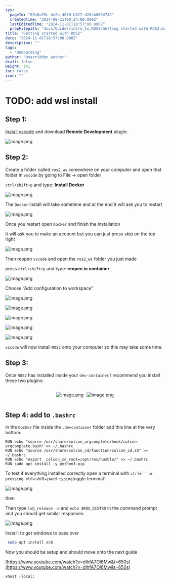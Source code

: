 ```yaml
---
sys:
  pageId: "89e0a78c-4e2b-4070-b327-d28cb0694742"
  createdTime: "2024-08-21T00:24:00.000Z"
  lastEditedTime: "2024-11-01T18:57:00.000Z"
  propFilepath: "docs/Guides/intro_to_ROS2/Getting started with ROS2.md"
title: "Getting started with ROS2"
date: "2024-11-01T18:57:00.000Z"
description: ""
tags:
  - "Onboarding"
author: "Overridden author"
draft: false
weight: 141
toc: false
icon: ""
---
```


# TODO: add wsl install

## Step 1:

[Install vscode](https://code.visualstudio.com/download) and download **Remote Development** plugin:

![image.png](https://prod-files-secure.s3.us-west-2.amazonaws.com/d518164a-d88e-44d1-a4ee-3adb3bd8bce0/efb52993-1881-4a40-b95e-6f020334f022/image.png?X-Amz-Algorithm=AWS4-HMAC-SHA256&X-Amz-Content-Sha256=UNSIGNED-PAYLOAD&X-Amz-Credential=ASIAZI2LB466XIFUPTN6%2F20250225%2Fus-west-2%2Fs3%2Faws4_request&X-Amz-Date=20250225T040959Z&X-Amz-Expires=3600&X-Amz-Security-Token=IQoJb3JpZ2luX2VjEAAaCXVzLXdlc3QtMiJHMEUCIF1HMPivn3QbK513mixjAfenwB73sCxIV3be%2Bb1g2EBoAiEAx5CGvj8fM6B9squ1vt9EgQ75vjpaIpJcIjXxQ8XgnxMq%2FwMIORAAGgw2Mzc0MjMxODM4MDUiDB6dWTbY1IQssyUI7ircA6NCs99JzdRJ5ljYg5jxdi%2FxzdnkiEvwsADOBvAN3YqFsSgyjAk%2FVePhlR4sGNbs9wHaWTd%2BbnLBlSedTr1RysL57Gcxu0v30sqxQGl2VzmmnsmrTFVxKN8gtdpcEfp91ovx6lTGH%2BGqAWBY%2FBkBa%2FhyQ75%2Fq8WOt0yX%2Bc64%2BKsQ8FTfwAkBOf5Bk4ruRrhKp%2FMILi0Jz65ErCG7%2BSyyUJNxiJ25dP19uOJ%2BQ7eKb9PrO2iElwsALLBDtzkyIJYKB1XPwRM6UUfqK0hACVimp%2Btg5DtTUfXCPkEiZd1VTEonPZS50rOlC8E%2BgFiyftm3ZwS8fFg%2FJJlet5k3Yr8scCdTN2kRV1XeQYpZD6RaMc74PANREd2kBlyt3TMDy6c822mD3LU6jftsHQluoHgKN97dmEs%2Flhf7y9jm5xv7oKVp5%2BB7LCSq5RT31Jmz4c4pWqEOctCX4eMKkMgVWkua5eXz8DIOIDi3znbC%2Ba2NLwyupRxOHRbe64ymS2VllF3azACrgRAEfqkDSUcbC2H6vlBL8rbpUmwH3kSHFnrsk4Iz0FTesdt%2FDTwH5l5fCVqita7hcgljm6PEdehGedxRoTGGNTsOtGbcUfO%2B6w9iLuZZEPEppR9VgN%2FWYKJiMJ2D9L0GOqUBslPMh6ur%2FlxZaoby6yjMt5%2Fj9DgsSW4tySAi7tDTioCl7hce%2BsxUkPQyUtGVpBtOS9pO2C0Idk3oIVoeS6oZeFU9GbeW36qtIOPFpddP%2BeVyocyh6xvHTJTrj%2FDygJDOUBi8s4SjXx39r3AK1K0p1c3ejgNkrWp0%2BuuitCUoGO40nGKXB7xI9pC2n3XOHOxv%2BwCw%2BeG5FRBhsuY36cZ9oCa0kbA8&X-Amz-Signature=9a7e908435da26f1b8920f1f508b9ab9acc6e9f8c3550b2a358e74b0f4735d61&X-Amz-SignedHeaders=host&x-id=GetObject)

## Step 2:

Create a folder called `ros2_ws` somewhere on your computer and open that folder in `vscode` by going to File → open folder 

`ctrl+shift+p` and type: **Install Docker**

![image.png](https://prod-files-secure.s3.us-west-2.amazonaws.com/d518164a-d88e-44d1-a4ee-3adb3bd8bce0/2269dc0e-1cd5-47ff-bceb-c04ad9b2eab0/image.png?X-Amz-Algorithm=AWS4-HMAC-SHA256&X-Amz-Content-Sha256=UNSIGNED-PAYLOAD&X-Amz-Credential=ASIAZI2LB466XIFUPTN6%2F20250225%2Fus-west-2%2Fs3%2Faws4_request&X-Amz-Date=20250225T040959Z&X-Amz-Expires=3600&X-Amz-Security-Token=IQoJb3JpZ2luX2VjEAAaCXVzLXdlc3QtMiJHMEUCIF1HMPivn3QbK513mixjAfenwB73sCxIV3be%2Bb1g2EBoAiEAx5CGvj8fM6B9squ1vt9EgQ75vjpaIpJcIjXxQ8XgnxMq%2FwMIORAAGgw2Mzc0MjMxODM4MDUiDB6dWTbY1IQssyUI7ircA6NCs99JzdRJ5ljYg5jxdi%2FxzdnkiEvwsADOBvAN3YqFsSgyjAk%2FVePhlR4sGNbs9wHaWTd%2BbnLBlSedTr1RysL57Gcxu0v30sqxQGl2VzmmnsmrTFVxKN8gtdpcEfp91ovx6lTGH%2BGqAWBY%2FBkBa%2FhyQ75%2Fq8WOt0yX%2Bc64%2BKsQ8FTfwAkBOf5Bk4ruRrhKp%2FMILi0Jz65ErCG7%2BSyyUJNxiJ25dP19uOJ%2BQ7eKb9PrO2iElwsALLBDtzkyIJYKB1XPwRM6UUfqK0hACVimp%2Btg5DtTUfXCPkEiZd1VTEonPZS50rOlC8E%2BgFiyftm3ZwS8fFg%2FJJlet5k3Yr8scCdTN2kRV1XeQYpZD6RaMc74PANREd2kBlyt3TMDy6c822mD3LU6jftsHQluoHgKN97dmEs%2Flhf7y9jm5xv7oKVp5%2BB7LCSq5RT31Jmz4c4pWqEOctCX4eMKkMgVWkua5eXz8DIOIDi3znbC%2Ba2NLwyupRxOHRbe64ymS2VllF3azACrgRAEfqkDSUcbC2H6vlBL8rbpUmwH3kSHFnrsk4Iz0FTesdt%2FDTwH5l5fCVqita7hcgljm6PEdehGedxRoTGGNTsOtGbcUfO%2B6w9iLuZZEPEppR9VgN%2FWYKJiMJ2D9L0GOqUBslPMh6ur%2FlxZaoby6yjMt5%2Fj9DgsSW4tySAi7tDTioCl7hce%2BsxUkPQyUtGVpBtOS9pO2C0Idk3oIVoeS6oZeFU9GbeW36qtIOPFpddP%2BeVyocyh6xvHTJTrj%2FDygJDOUBi8s4SjXx39r3AK1K0p1c3ejgNkrWp0%2BuuitCUoGO40nGKXB7xI9pC2n3XOHOxv%2BwCw%2BeG5FRBhsuY36cZ9oCa0kbA8&X-Amz-Signature=190688ac882a37b0ba02b1559246278e0181134aebb78e40154f56b4cb6b283f&X-Amz-SignedHeaders=host&x-id=GetObject)

The `Docker` install will take sometime and at the end it will ask you to restart

![image.png](https://prod-files-secure.s3.us-west-2.amazonaws.com/d518164a-d88e-44d1-a4ee-3adb3bd8bce0/ed233f78-be33-4b1f-b89c-9c346c0e961e/image.png?X-Amz-Algorithm=AWS4-HMAC-SHA256&X-Amz-Content-Sha256=UNSIGNED-PAYLOAD&X-Amz-Credential=ASIAZI2LB466XIFUPTN6%2F20250225%2Fus-west-2%2Fs3%2Faws4_request&X-Amz-Date=20250225T041000Z&X-Amz-Expires=3600&X-Amz-Security-Token=IQoJb3JpZ2luX2VjEAAaCXVzLXdlc3QtMiJHMEUCIF1HMPivn3QbK513mixjAfenwB73sCxIV3be%2Bb1g2EBoAiEAx5CGvj8fM6B9squ1vt9EgQ75vjpaIpJcIjXxQ8XgnxMq%2FwMIORAAGgw2Mzc0MjMxODM4MDUiDB6dWTbY1IQssyUI7ircA6NCs99JzdRJ5ljYg5jxdi%2FxzdnkiEvwsADOBvAN3YqFsSgyjAk%2FVePhlR4sGNbs9wHaWTd%2BbnLBlSedTr1RysL57Gcxu0v30sqxQGl2VzmmnsmrTFVxKN8gtdpcEfp91ovx6lTGH%2BGqAWBY%2FBkBa%2FhyQ75%2Fq8WOt0yX%2Bc64%2BKsQ8FTfwAkBOf5Bk4ruRrhKp%2FMILi0Jz65ErCG7%2BSyyUJNxiJ25dP19uOJ%2BQ7eKb9PrO2iElwsALLBDtzkyIJYKB1XPwRM6UUfqK0hACVimp%2Btg5DtTUfXCPkEiZd1VTEonPZS50rOlC8E%2BgFiyftm3ZwS8fFg%2FJJlet5k3Yr8scCdTN2kRV1XeQYpZD6RaMc74PANREd2kBlyt3TMDy6c822mD3LU6jftsHQluoHgKN97dmEs%2Flhf7y9jm5xv7oKVp5%2BB7LCSq5RT31Jmz4c4pWqEOctCX4eMKkMgVWkua5eXz8DIOIDi3znbC%2Ba2NLwyupRxOHRbe64ymS2VllF3azACrgRAEfqkDSUcbC2H6vlBL8rbpUmwH3kSHFnrsk4Iz0FTesdt%2FDTwH5l5fCVqita7hcgljm6PEdehGedxRoTGGNTsOtGbcUfO%2B6w9iLuZZEPEppR9VgN%2FWYKJiMJ2D9L0GOqUBslPMh6ur%2FlxZaoby6yjMt5%2Fj9DgsSW4tySAi7tDTioCl7hce%2BsxUkPQyUtGVpBtOS9pO2C0Idk3oIVoeS6oZeFU9GbeW36qtIOPFpddP%2BeVyocyh6xvHTJTrj%2FDygJDOUBi8s4SjXx39r3AK1K0p1c3ejgNkrWp0%2BuuitCUoGO40nGKXB7xI9pC2n3XOHOxv%2BwCw%2BeG5FRBhsuY36cZ9oCa0kbA8&X-Amz-Signature=94f6be2e69708b06c08be39476facd051ac58b699f3d6cc264dd08a1a08d4868&X-Amz-SignedHeaders=host&x-id=GetObject)

Once you restart open `Docker` and finish the installation

It will ask you to make an account but you can just press skip on the top right

![image.png](https://prod-files-secure.s3.us-west-2.amazonaws.com/d518164a-d88e-44d1-a4ee-3adb3bd8bce0/21010ad9-1659-4fd9-9f59-9932a09b2a3d/image.png?X-Amz-Algorithm=AWS4-HMAC-SHA256&X-Amz-Content-Sha256=UNSIGNED-PAYLOAD&X-Amz-Credential=ASIAZI2LB466XIFUPTN6%2F20250225%2Fus-west-2%2Fs3%2Faws4_request&X-Amz-Date=20250225T041000Z&X-Amz-Expires=3600&X-Amz-Security-Token=IQoJb3JpZ2luX2VjEAAaCXVzLXdlc3QtMiJHMEUCIF1HMPivn3QbK513mixjAfenwB73sCxIV3be%2Bb1g2EBoAiEAx5CGvj8fM6B9squ1vt9EgQ75vjpaIpJcIjXxQ8XgnxMq%2FwMIORAAGgw2Mzc0MjMxODM4MDUiDB6dWTbY1IQssyUI7ircA6NCs99JzdRJ5ljYg5jxdi%2FxzdnkiEvwsADOBvAN3YqFsSgyjAk%2FVePhlR4sGNbs9wHaWTd%2BbnLBlSedTr1RysL57Gcxu0v30sqxQGl2VzmmnsmrTFVxKN8gtdpcEfp91ovx6lTGH%2BGqAWBY%2FBkBa%2FhyQ75%2Fq8WOt0yX%2Bc64%2BKsQ8FTfwAkBOf5Bk4ruRrhKp%2FMILi0Jz65ErCG7%2BSyyUJNxiJ25dP19uOJ%2BQ7eKb9PrO2iElwsALLBDtzkyIJYKB1XPwRM6UUfqK0hACVimp%2Btg5DtTUfXCPkEiZd1VTEonPZS50rOlC8E%2BgFiyftm3ZwS8fFg%2FJJlet5k3Yr8scCdTN2kRV1XeQYpZD6RaMc74PANREd2kBlyt3TMDy6c822mD3LU6jftsHQluoHgKN97dmEs%2Flhf7y9jm5xv7oKVp5%2BB7LCSq5RT31Jmz4c4pWqEOctCX4eMKkMgVWkua5eXz8DIOIDi3znbC%2Ba2NLwyupRxOHRbe64ymS2VllF3azACrgRAEfqkDSUcbC2H6vlBL8rbpUmwH3kSHFnrsk4Iz0FTesdt%2FDTwH5l5fCVqita7hcgljm6PEdehGedxRoTGGNTsOtGbcUfO%2B6w9iLuZZEPEppR9VgN%2FWYKJiMJ2D9L0GOqUBslPMh6ur%2FlxZaoby6yjMt5%2Fj9DgsSW4tySAi7tDTioCl7hce%2BsxUkPQyUtGVpBtOS9pO2C0Idk3oIVoeS6oZeFU9GbeW36qtIOPFpddP%2BeVyocyh6xvHTJTrj%2FDygJDOUBi8s4SjXx39r3AK1K0p1c3ejgNkrWp0%2BuuitCUoGO40nGKXB7xI9pC2n3XOHOxv%2BwCw%2BeG5FRBhsuY36cZ9oCa0kbA8&X-Amz-Signature=107e93348c354acb076233bd81f968f05bea0fd0069be8dd113f1b4bb47662b7&X-Amz-SignedHeaders=host&x-id=GetObject)

Then reopen `vscode` and open the `ros2_ws` folder you just made

press `ctrl+shift+p` and type: **reopen in container**

![image.png](https://prod-files-secure.s3.us-west-2.amazonaws.com/d518164a-d88e-44d1-a4ee-3adb3bd8bce0/4e93b8c2-41ad-488c-8095-c74205196118/image.png?X-Amz-Algorithm=AWS4-HMAC-SHA256&X-Amz-Content-Sha256=UNSIGNED-PAYLOAD&X-Amz-Credential=ASIAZI2LB466XIFUPTN6%2F20250225%2Fus-west-2%2Fs3%2Faws4_request&X-Amz-Date=20250225T041000Z&X-Amz-Expires=3600&X-Amz-Security-Token=IQoJb3JpZ2luX2VjEAAaCXVzLXdlc3QtMiJHMEUCIF1HMPivn3QbK513mixjAfenwB73sCxIV3be%2Bb1g2EBoAiEAx5CGvj8fM6B9squ1vt9EgQ75vjpaIpJcIjXxQ8XgnxMq%2FwMIORAAGgw2Mzc0MjMxODM4MDUiDB6dWTbY1IQssyUI7ircA6NCs99JzdRJ5ljYg5jxdi%2FxzdnkiEvwsADOBvAN3YqFsSgyjAk%2FVePhlR4sGNbs9wHaWTd%2BbnLBlSedTr1RysL57Gcxu0v30sqxQGl2VzmmnsmrTFVxKN8gtdpcEfp91ovx6lTGH%2BGqAWBY%2FBkBa%2FhyQ75%2Fq8WOt0yX%2Bc64%2BKsQ8FTfwAkBOf5Bk4ruRrhKp%2FMILi0Jz65ErCG7%2BSyyUJNxiJ25dP19uOJ%2BQ7eKb9PrO2iElwsALLBDtzkyIJYKB1XPwRM6UUfqK0hACVimp%2Btg5DtTUfXCPkEiZd1VTEonPZS50rOlC8E%2BgFiyftm3ZwS8fFg%2FJJlet5k3Yr8scCdTN2kRV1XeQYpZD6RaMc74PANREd2kBlyt3TMDy6c822mD3LU6jftsHQluoHgKN97dmEs%2Flhf7y9jm5xv7oKVp5%2BB7LCSq5RT31Jmz4c4pWqEOctCX4eMKkMgVWkua5eXz8DIOIDi3znbC%2Ba2NLwyupRxOHRbe64ymS2VllF3azACrgRAEfqkDSUcbC2H6vlBL8rbpUmwH3kSHFnrsk4Iz0FTesdt%2FDTwH5l5fCVqita7hcgljm6PEdehGedxRoTGGNTsOtGbcUfO%2B6w9iLuZZEPEppR9VgN%2FWYKJiMJ2D9L0GOqUBslPMh6ur%2FlxZaoby6yjMt5%2Fj9DgsSW4tySAi7tDTioCl7hce%2BsxUkPQyUtGVpBtOS9pO2C0Idk3oIVoeS6oZeFU9GbeW36qtIOPFpddP%2BeVyocyh6xvHTJTrj%2FDygJDOUBi8s4SjXx39r3AK1K0p1c3ejgNkrWp0%2BuuitCUoGO40nGKXB7xI9pC2n3XOHOxv%2BwCw%2BeG5FRBhsuY36cZ9oCa0kbA8&X-Amz-Signature=150e61b1e739861637a0b3098d15f1a2a74cc5cf85f47719e31bc06009ba31da&X-Amz-SignedHeaders=host&x-id=GetObject)

Choose “Add configuration to workspace”

![image.png](https://prod-files-secure.s3.us-west-2.amazonaws.com/d518164a-d88e-44d1-a4ee-3adb3bd8bce0/9560b282-5060-4989-ba37-97e7b2c22476/image.png?X-Amz-Algorithm=AWS4-HMAC-SHA256&X-Amz-Content-Sha256=UNSIGNED-PAYLOAD&X-Amz-Credential=ASIAZI2LB466XIFUPTN6%2F20250225%2Fus-west-2%2Fs3%2Faws4_request&X-Amz-Date=20250225T041000Z&X-Amz-Expires=3600&X-Amz-Security-Token=IQoJb3JpZ2luX2VjEAAaCXVzLXdlc3QtMiJHMEUCIF1HMPivn3QbK513mixjAfenwB73sCxIV3be%2Bb1g2EBoAiEAx5CGvj8fM6B9squ1vt9EgQ75vjpaIpJcIjXxQ8XgnxMq%2FwMIORAAGgw2Mzc0MjMxODM4MDUiDB6dWTbY1IQssyUI7ircA6NCs99JzdRJ5ljYg5jxdi%2FxzdnkiEvwsADOBvAN3YqFsSgyjAk%2FVePhlR4sGNbs9wHaWTd%2BbnLBlSedTr1RysL57Gcxu0v30sqxQGl2VzmmnsmrTFVxKN8gtdpcEfp91ovx6lTGH%2BGqAWBY%2FBkBa%2FhyQ75%2Fq8WOt0yX%2Bc64%2BKsQ8FTfwAkBOf5Bk4ruRrhKp%2FMILi0Jz65ErCG7%2BSyyUJNxiJ25dP19uOJ%2BQ7eKb9PrO2iElwsALLBDtzkyIJYKB1XPwRM6UUfqK0hACVimp%2Btg5DtTUfXCPkEiZd1VTEonPZS50rOlC8E%2BgFiyftm3ZwS8fFg%2FJJlet5k3Yr8scCdTN2kRV1XeQYpZD6RaMc74PANREd2kBlyt3TMDy6c822mD3LU6jftsHQluoHgKN97dmEs%2Flhf7y9jm5xv7oKVp5%2BB7LCSq5RT31Jmz4c4pWqEOctCX4eMKkMgVWkua5eXz8DIOIDi3znbC%2Ba2NLwyupRxOHRbe64ymS2VllF3azACrgRAEfqkDSUcbC2H6vlBL8rbpUmwH3kSHFnrsk4Iz0FTesdt%2FDTwH5l5fCVqita7hcgljm6PEdehGedxRoTGGNTsOtGbcUfO%2B6w9iLuZZEPEppR9VgN%2FWYKJiMJ2D9L0GOqUBslPMh6ur%2FlxZaoby6yjMt5%2Fj9DgsSW4tySAi7tDTioCl7hce%2BsxUkPQyUtGVpBtOS9pO2C0Idk3oIVoeS6oZeFU9GbeW36qtIOPFpddP%2BeVyocyh6xvHTJTrj%2FDygJDOUBi8s4SjXx39r3AK1K0p1c3ejgNkrWp0%2BuuitCUoGO40nGKXB7xI9pC2n3XOHOxv%2BwCw%2BeG5FRBhsuY36cZ9oCa0kbA8&X-Amz-Signature=3341762a4ba564bd2abf94a2ed08155110812e11368c429131210de92db5d094&X-Amz-SignedHeaders=host&x-id=GetObject)

![image.png](https://prod-files-secure.s3.us-west-2.amazonaws.com/d518164a-d88e-44d1-a4ee-3adb3bd8bce0/2ee63f81-886b-48e8-a553-dc6e5eac99e4/image.png?X-Amz-Algorithm=AWS4-HMAC-SHA256&X-Amz-Content-Sha256=UNSIGNED-PAYLOAD&X-Amz-Credential=ASIAZI2LB466XIFUPTN6%2F20250225%2Fus-west-2%2Fs3%2Faws4_request&X-Amz-Date=20250225T040959Z&X-Amz-Expires=3600&X-Amz-Security-Token=IQoJb3JpZ2luX2VjEAAaCXVzLXdlc3QtMiJHMEUCIF1HMPivn3QbK513mixjAfenwB73sCxIV3be%2Bb1g2EBoAiEAx5CGvj8fM6B9squ1vt9EgQ75vjpaIpJcIjXxQ8XgnxMq%2FwMIORAAGgw2Mzc0MjMxODM4MDUiDB6dWTbY1IQssyUI7ircA6NCs99JzdRJ5ljYg5jxdi%2FxzdnkiEvwsADOBvAN3YqFsSgyjAk%2FVePhlR4sGNbs9wHaWTd%2BbnLBlSedTr1RysL57Gcxu0v30sqxQGl2VzmmnsmrTFVxKN8gtdpcEfp91ovx6lTGH%2BGqAWBY%2FBkBa%2FhyQ75%2Fq8WOt0yX%2Bc64%2BKsQ8FTfwAkBOf5Bk4ruRrhKp%2FMILi0Jz65ErCG7%2BSyyUJNxiJ25dP19uOJ%2BQ7eKb9PrO2iElwsALLBDtzkyIJYKB1XPwRM6UUfqK0hACVimp%2Btg5DtTUfXCPkEiZd1VTEonPZS50rOlC8E%2BgFiyftm3ZwS8fFg%2FJJlet5k3Yr8scCdTN2kRV1XeQYpZD6RaMc74PANREd2kBlyt3TMDy6c822mD3LU6jftsHQluoHgKN97dmEs%2Flhf7y9jm5xv7oKVp5%2BB7LCSq5RT31Jmz4c4pWqEOctCX4eMKkMgVWkua5eXz8DIOIDi3znbC%2Ba2NLwyupRxOHRbe64ymS2VllF3azACrgRAEfqkDSUcbC2H6vlBL8rbpUmwH3kSHFnrsk4Iz0FTesdt%2FDTwH5l5fCVqita7hcgljm6PEdehGedxRoTGGNTsOtGbcUfO%2B6w9iLuZZEPEppR9VgN%2FWYKJiMJ2D9L0GOqUBslPMh6ur%2FlxZaoby6yjMt5%2Fj9DgsSW4tySAi7tDTioCl7hce%2BsxUkPQyUtGVpBtOS9pO2C0Idk3oIVoeS6oZeFU9GbeW36qtIOPFpddP%2BeVyocyh6xvHTJTrj%2FDygJDOUBi8s4SjXx39r3AK1K0p1c3ejgNkrWp0%2BuuitCUoGO40nGKXB7xI9pC2n3XOHOxv%2BwCw%2BeG5FRBhsuY36cZ9oCa0kbA8&X-Amz-Signature=a44411345f1c376852a5aa128c74ab5301c9cf928b5320696b29876929d9f696&X-Amz-SignedHeaders=host&x-id=GetObject)

![image.png](https://prod-files-secure.s3.us-west-2.amazonaws.com/d518164a-d88e-44d1-a4ee-3adb3bd8bce0/ae1580b2-b048-407e-aed9-b584224a7a04/image.png?X-Amz-Algorithm=AWS4-HMAC-SHA256&X-Amz-Content-Sha256=UNSIGNED-PAYLOAD&X-Amz-Credential=ASIAZI2LB466XIFUPTN6%2F20250225%2Fus-west-2%2Fs3%2Faws4_request&X-Amz-Date=20250225T040959Z&X-Amz-Expires=3600&X-Amz-Security-Token=IQoJb3JpZ2luX2VjEAAaCXVzLXdlc3QtMiJHMEUCIF1HMPivn3QbK513mixjAfenwB73sCxIV3be%2Bb1g2EBoAiEAx5CGvj8fM6B9squ1vt9EgQ75vjpaIpJcIjXxQ8XgnxMq%2FwMIORAAGgw2Mzc0MjMxODM4MDUiDB6dWTbY1IQssyUI7ircA6NCs99JzdRJ5ljYg5jxdi%2FxzdnkiEvwsADOBvAN3YqFsSgyjAk%2FVePhlR4sGNbs9wHaWTd%2BbnLBlSedTr1RysL57Gcxu0v30sqxQGl2VzmmnsmrTFVxKN8gtdpcEfp91ovx6lTGH%2BGqAWBY%2FBkBa%2FhyQ75%2Fq8WOt0yX%2Bc64%2BKsQ8FTfwAkBOf5Bk4ruRrhKp%2FMILi0Jz65ErCG7%2BSyyUJNxiJ25dP19uOJ%2BQ7eKb9PrO2iElwsALLBDtzkyIJYKB1XPwRM6UUfqK0hACVimp%2Btg5DtTUfXCPkEiZd1VTEonPZS50rOlC8E%2BgFiyftm3ZwS8fFg%2FJJlet5k3Yr8scCdTN2kRV1XeQYpZD6RaMc74PANREd2kBlyt3TMDy6c822mD3LU6jftsHQluoHgKN97dmEs%2Flhf7y9jm5xv7oKVp5%2BB7LCSq5RT31Jmz4c4pWqEOctCX4eMKkMgVWkua5eXz8DIOIDi3znbC%2Ba2NLwyupRxOHRbe64ymS2VllF3azACrgRAEfqkDSUcbC2H6vlBL8rbpUmwH3kSHFnrsk4Iz0FTesdt%2FDTwH5l5fCVqita7hcgljm6PEdehGedxRoTGGNTsOtGbcUfO%2B6w9iLuZZEPEppR9VgN%2FWYKJiMJ2D9L0GOqUBslPMh6ur%2FlxZaoby6yjMt5%2Fj9DgsSW4tySAi7tDTioCl7hce%2BsxUkPQyUtGVpBtOS9pO2C0Idk3oIVoeS6oZeFU9GbeW36qtIOPFpddP%2BeVyocyh6xvHTJTrj%2FDygJDOUBi8s4SjXx39r3AK1K0p1c3ejgNkrWp0%2BuuitCUoGO40nGKXB7xI9pC2n3XOHOxv%2BwCw%2BeG5FRBhsuY36cZ9oCa0kbA8&X-Amz-Signature=905b134488a5cbda40a37af38fa8c7f2ddbbbed4a209151f762b7dbbb2f901f7&X-Amz-SignedHeaders=host&x-id=GetObject)

![image.png](https://prod-files-secure.s3.us-west-2.amazonaws.com/d518164a-d88e-44d1-a4ee-3adb3bd8bce0/53255b28-f75e-430f-b9e3-c0ac8577e42b/image.png?X-Amz-Algorithm=AWS4-HMAC-SHA256&X-Amz-Content-Sha256=UNSIGNED-PAYLOAD&X-Amz-Credential=ASIAZI2LB466XIFUPTN6%2F20250225%2Fus-west-2%2Fs3%2Faws4_request&X-Amz-Date=20250225T041000Z&X-Amz-Expires=3600&X-Amz-Security-Token=IQoJb3JpZ2luX2VjEAAaCXVzLXdlc3QtMiJHMEUCIF1HMPivn3QbK513mixjAfenwB73sCxIV3be%2Bb1g2EBoAiEAx5CGvj8fM6B9squ1vt9EgQ75vjpaIpJcIjXxQ8XgnxMq%2FwMIORAAGgw2Mzc0MjMxODM4MDUiDB6dWTbY1IQssyUI7ircA6NCs99JzdRJ5ljYg5jxdi%2FxzdnkiEvwsADOBvAN3YqFsSgyjAk%2FVePhlR4sGNbs9wHaWTd%2BbnLBlSedTr1RysL57Gcxu0v30sqxQGl2VzmmnsmrTFVxKN8gtdpcEfp91ovx6lTGH%2BGqAWBY%2FBkBa%2FhyQ75%2Fq8WOt0yX%2Bc64%2BKsQ8FTfwAkBOf5Bk4ruRrhKp%2FMILi0Jz65ErCG7%2BSyyUJNxiJ25dP19uOJ%2BQ7eKb9PrO2iElwsALLBDtzkyIJYKB1XPwRM6UUfqK0hACVimp%2Btg5DtTUfXCPkEiZd1VTEonPZS50rOlC8E%2BgFiyftm3ZwS8fFg%2FJJlet5k3Yr8scCdTN2kRV1XeQYpZD6RaMc74PANREd2kBlyt3TMDy6c822mD3LU6jftsHQluoHgKN97dmEs%2Flhf7y9jm5xv7oKVp5%2BB7LCSq5RT31Jmz4c4pWqEOctCX4eMKkMgVWkua5eXz8DIOIDi3znbC%2Ba2NLwyupRxOHRbe64ymS2VllF3azACrgRAEfqkDSUcbC2H6vlBL8rbpUmwH3kSHFnrsk4Iz0FTesdt%2FDTwH5l5fCVqita7hcgljm6PEdehGedxRoTGGNTsOtGbcUfO%2B6w9iLuZZEPEppR9VgN%2FWYKJiMJ2D9L0GOqUBslPMh6ur%2FlxZaoby6yjMt5%2Fj9DgsSW4tySAi7tDTioCl7hce%2BsxUkPQyUtGVpBtOS9pO2C0Idk3oIVoeS6oZeFU9GbeW36qtIOPFpddP%2BeVyocyh6xvHTJTrj%2FDygJDOUBi8s4SjXx39r3AK1K0p1c3ejgNkrWp0%2BuuitCUoGO40nGKXB7xI9pC2n3XOHOxv%2BwCw%2BeG5FRBhsuY36cZ9oCa0kbA8&X-Amz-Signature=9b4938de30c27d7d4715425a7fc4f34cc005a12cc2beb73c2692ab65db6821f8&X-Amz-SignedHeaders=host&x-id=GetObject)

![image.png](https://prod-files-secure.s3.us-west-2.amazonaws.com/d518164a-d88e-44d1-a4ee-3adb3bd8bce0/7c562767-5af9-4ffb-97d1-327bcdf4ee00/image.png?X-Amz-Algorithm=AWS4-HMAC-SHA256&X-Amz-Content-Sha256=UNSIGNED-PAYLOAD&X-Amz-Credential=ASIAZI2LB466XIFUPTN6%2F20250225%2Fus-west-2%2Fs3%2Faws4_request&X-Amz-Date=20250225T041000Z&X-Amz-Expires=3600&X-Amz-Security-Token=IQoJb3JpZ2luX2VjEAAaCXVzLXdlc3QtMiJHMEUCIF1HMPivn3QbK513mixjAfenwB73sCxIV3be%2Bb1g2EBoAiEAx5CGvj8fM6B9squ1vt9EgQ75vjpaIpJcIjXxQ8XgnxMq%2FwMIORAAGgw2Mzc0MjMxODM4MDUiDB6dWTbY1IQssyUI7ircA6NCs99JzdRJ5ljYg5jxdi%2FxzdnkiEvwsADOBvAN3YqFsSgyjAk%2FVePhlR4sGNbs9wHaWTd%2BbnLBlSedTr1RysL57Gcxu0v30sqxQGl2VzmmnsmrTFVxKN8gtdpcEfp91ovx6lTGH%2BGqAWBY%2FBkBa%2FhyQ75%2Fq8WOt0yX%2Bc64%2BKsQ8FTfwAkBOf5Bk4ruRrhKp%2FMILi0Jz65ErCG7%2BSyyUJNxiJ25dP19uOJ%2BQ7eKb9PrO2iElwsALLBDtzkyIJYKB1XPwRM6UUfqK0hACVimp%2Btg5DtTUfXCPkEiZd1VTEonPZS50rOlC8E%2BgFiyftm3ZwS8fFg%2FJJlet5k3Yr8scCdTN2kRV1XeQYpZD6RaMc74PANREd2kBlyt3TMDy6c822mD3LU6jftsHQluoHgKN97dmEs%2Flhf7y9jm5xv7oKVp5%2BB7LCSq5RT31Jmz4c4pWqEOctCX4eMKkMgVWkua5eXz8DIOIDi3znbC%2Ba2NLwyupRxOHRbe64ymS2VllF3azACrgRAEfqkDSUcbC2H6vlBL8rbpUmwH3kSHFnrsk4Iz0FTesdt%2FDTwH5l5fCVqita7hcgljm6PEdehGedxRoTGGNTsOtGbcUfO%2B6w9iLuZZEPEppR9VgN%2FWYKJiMJ2D9L0GOqUBslPMh6ur%2FlxZaoby6yjMt5%2Fj9DgsSW4tySAi7tDTioCl7hce%2BsxUkPQyUtGVpBtOS9pO2C0Idk3oIVoeS6oZeFU9GbeW36qtIOPFpddP%2BeVyocyh6xvHTJTrj%2FDygJDOUBi8s4SjXx39r3AK1K0p1c3ejgNkrWp0%2BuuitCUoGO40nGKXB7xI9pC2n3XOHOxv%2BwCw%2BeG5FRBhsuY36cZ9oCa0kbA8&X-Amz-Signature=d353cf5da167fee0076533ba3ed2ad5485b507c2402912777abaab2e646d2485&X-Amz-SignedHeaders=host&x-id=GetObject)

`vscode` will now install `ROS2` onto your computer so this may take some time.

## Step 3:

Once `ROS2` has installed inside your `dev-container` I recommend you install these two plugins:

<div style="display: flex;flex-direction: row; column-gap:10px; max-width: 630px;justify-content: center;">
<div>

![image.png](https://prod-files-secure.s3.us-west-2.amazonaws.com/d518164a-d88e-44d1-a4ee-3adb3bd8bce0/3fc3d550-5a54-4ba1-ba6b-faa01cdb7369/image.png?X-Amz-Algorithm=AWS4-HMAC-SHA256&X-Amz-Content-Sha256=UNSIGNED-PAYLOAD&X-Amz-Credential=ASIAZI2LB466RGFDBJNX%2F20250225%2Fus-west-2%2Fs3%2Faws4_request&X-Amz-Date=20250225T041002Z&X-Amz-Expires=3600&X-Amz-Security-Token=IQoJb3JpZ2luX2VjEAAaCXVzLXdlc3QtMiJIMEYCIQChuC5ZcY%2F8kivYU4fXqbIaXhSXnhrFzlv3Zs0hrSPajQIhALlhgHsG3M1TGxpGl4ErZ7iQpm2lg3gu%2BxvTMIrB13SyKv8DCDkQABoMNjM3NDIzMTgzODA1Igyfg0uP96af1jG7MMgq3AMvS8qwvHQLgqvd5LX1Cy3BJ79Q3csrPQDZlzqFnASMVo43vMkaJTKvy%2FLT9lJ%2FW3CCEs6vTtyWm4BisO7JU5PmwTzl0ZFWy%2FeVh5bE8cBOYxP9bs%2FzHdVrFdxNy8XmTJSYg1ypgsOhSXleh7fSRORyLlsXFBYfdizvJ%2Fb2hJmHUrOD78kpNo73ab8ThBaiRA14Q85t1k3Er9r7FWXRLITEH9YAnRjXznATQWndPXJREypIUqWBkD%2FsOeOhSRt7RDji%2BekHGt5FXNFGGOzocIktYaO1z4fH2oGZ5jddCVfiApv1x66%2BXGqiYEYX9M%2Bqi4T6XMnpwMhRBzfdi8V4Y5RpDPXBuI5Fc5w46h10AyosjHKMv1wQRWK7dhwnM8Zy4%2FVJkk80h1oTYYIEW7Kh9bAQeSc9L6IJCo4SKxWDUg9MIXqWS1waKSjeJW%2FmIC5IYW8zcXhKrH5couBSaRhiEcFjo7Eig%2FpcOngs%2F6yc2fK0GTSO0CLvdSnho4wS1q1CIoOuYTTaP9lO4CJ%2FyVMydJTlR7honVwkQjWdR4jUuMyqJGqzt6OP1dWGYWeHCQi%2B8zRUZ5jV4tkqTGxCT1%2Fw4x0yJ48gWnOcvPz1e4mnWaClKsQ1QOGojr4b2vAjFzDHgvS9BjqkARbJBOqeKQOZx8bw7oYAoX60Oh%2FGvPkr2JB%2BNAhj0J3kU7gep7LgIQewVp3GXKWgINclythL1e3EMSyTwwg4UuJ7lN3ATOitkr3Bm5hcITaba%2BAFTF5lMJP9a4XeptyYn52GlALG36yQVpZBB%2Bk6vdTAFJoarcF9xLZv2zhAgskLTsZIpMDDQeURi4Ia4MPmYvQD22PMacoj1Z1qY7iDCO0jgGpr&X-Amz-Signature=6248065fe4a6d681e95b432997d4018c6931dc486cd00d2a61c8e1380088a1dd&X-Amz-SignedHeaders=host&x-id=GetObject)

</div>
<div>

![image.png](https://prod-files-secure.s3.us-west-2.amazonaws.com/d518164a-d88e-44d1-a4ee-3adb3bd8bce0/d994cc66-13c2-4093-a5a3-f84cf4601a82/image.png?X-Amz-Algorithm=AWS4-HMAC-SHA256&X-Amz-Content-Sha256=UNSIGNED-PAYLOAD&X-Amz-Credential=ASIAZI2LB466TO66L6RO%2F20250225%2Fus-west-2%2Fs3%2Faws4_request&X-Amz-Date=20250225T041003Z&X-Amz-Expires=3600&X-Amz-Security-Token=IQoJb3JpZ2luX2VjEAAaCXVzLXdlc3QtMiJGMEQCIEpCt%2B3Wdd4qo44NlMxlqfX2FxziqD0MQkPu7Cpr2lxbAiBEqmwyrFhPMX3oYNMVDKuyZEQcLQPsFQs59Yc3nsitvCr%2FAwg5EAAaDDYzNzQyMzE4MzgwNSIM5Y0ty8yBVHOAkNnoKtwD48KzSmvFMCmFT4THX3nnlo9zRA0F2dlnxTq8xJWudOs4RpluuDra1S0gxK3AZQCuptqNU8dYcOMrRZeXiclW1TlXh%2FT7Ah9oWQ4nhlJgHxFOplv2bmTW7fhOPLhfFN7b3iFZnYOeYcOC5TI%2BC%2BVXezE14tP8dX5OxpGiPsqMzfy%2B1xH9RLDxzaNNdFyBWlBq2JjMk7C6cz4RWGkwEgLR%2BDO%2BTotplznN3bBnn%2Fzn4FL29pv1hcMBcqjuh1eehIkGbMMGH28qCSt%2Bs%2B8NmdX%2BFhzvy7TpPy15hxlpsfyLsaSjnDxMhXX96gXjw4XenzzWbHnbsIoSsxWTG5Yo0rYEbQhnynGMwQ2F8mvmks0jMRWy6j8TO8P0FuFNP3E1BSUjYfMShhOgtO6l9uTSFApE9AzVR116CvP1Vqv3Clyzx79EhRVX%2FaOt1qp84hYC15o7EzcxCpciF7F7yTDshoNwsOD8BSQwaqorZBOZJCnD0pwXG97%2FvfU2Y4u3MR5gyD%2Bk3KXe4MVyfVxHa9yza8X8OHhEXm2a3fSxY3CrlG2Po2lOor0ClvvUjQ0n2QVHijfVGEtH5vnUQQyBj2ZCHwlQyVPSIwRjan01IROT4%2BLjwtJJ5PfpnRrihDKxpWgw1YP0vQY6pgF1865%2B39QM4Fk5VIwK9107Gd7YO5CFeiakntfV91bq5e0r%2BFqG%2FJ19%2FNc7BRWeRl0kFcGmbmDd%2B9n2PPZzK5CDouJzuB%2FXaxltGQs6aU8B%2BtuULJoevbQTdvjzIbdSsamCcvOii8eAT4p2tpLlPcAT1o07XHg0MrB%2BUYKIf0AIFuaU332V8vGD0RLn4mq0BrDvmzX942v2WFGtbYjI2YOLIQcI%2B835&X-Amz-Signature=3cfac257bab4e35db287b59184547b8792cfce68e7420a7c921d73f8f56cb8f3&X-Amz-SignedHeaders=host&x-id=GetObject)

</div>
</div>

## Step 4: add to `.bashrc`

In the `Docker` file inside the `.devcontainer` folder add this line at the very bottom: 

```docker
RUN echo "source /usr/share/colcon_argcomplete/hook/colcon-argcomplete.bash" >> ~/.bashrc
RUN echo "source /usr/share/colcon_cd/function/colcon_cd.sh" >> ~/.bashrc
RUN echo "export _colcon_cd_root=/opt/ros/humble/" >> ~/.bashrc
RUN sudo apt install -y python3-pip 
```

To test if everything installed correctly open a terminal with `ctrl+`` or pressing `ctrl+shift+p` and typing `toggle terminal`:

![image.png](https://prod-files-secure.s3.us-west-2.amazonaws.com/d518164a-d88e-44d1-a4ee-3adb3bd8bce0/6a4943d8-b04e-4c02-9a58-775f3384d1a5/image.png?X-Amz-Algorithm=AWS4-HMAC-SHA256&X-Amz-Content-Sha256=UNSIGNED-PAYLOAD&X-Amz-Credential=ASIAZI2LB466XIFUPTN6%2F20250225%2Fus-west-2%2Fs3%2Faws4_request&X-Amz-Date=20250225T041000Z&X-Amz-Expires=3600&X-Amz-Security-Token=IQoJb3JpZ2luX2VjEAAaCXVzLXdlc3QtMiJHMEUCIF1HMPivn3QbK513mixjAfenwB73sCxIV3be%2Bb1g2EBoAiEAx5CGvj8fM6B9squ1vt9EgQ75vjpaIpJcIjXxQ8XgnxMq%2FwMIORAAGgw2Mzc0MjMxODM4MDUiDB6dWTbY1IQssyUI7ircA6NCs99JzdRJ5ljYg5jxdi%2FxzdnkiEvwsADOBvAN3YqFsSgyjAk%2FVePhlR4sGNbs9wHaWTd%2BbnLBlSedTr1RysL57Gcxu0v30sqxQGl2VzmmnsmrTFVxKN8gtdpcEfp91ovx6lTGH%2BGqAWBY%2FBkBa%2FhyQ75%2Fq8WOt0yX%2Bc64%2BKsQ8FTfwAkBOf5Bk4ruRrhKp%2FMILi0Jz65ErCG7%2BSyyUJNxiJ25dP19uOJ%2BQ7eKb9PrO2iElwsALLBDtzkyIJYKB1XPwRM6UUfqK0hACVimp%2Btg5DtTUfXCPkEiZd1VTEonPZS50rOlC8E%2BgFiyftm3ZwS8fFg%2FJJlet5k3Yr8scCdTN2kRV1XeQYpZD6RaMc74PANREd2kBlyt3TMDy6c822mD3LU6jftsHQluoHgKN97dmEs%2Flhf7y9jm5xv7oKVp5%2BB7LCSq5RT31Jmz4c4pWqEOctCX4eMKkMgVWkua5eXz8DIOIDi3znbC%2Ba2NLwyupRxOHRbe64ymS2VllF3azACrgRAEfqkDSUcbC2H6vlBL8rbpUmwH3kSHFnrsk4Iz0FTesdt%2FDTwH5l5fCVqita7hcgljm6PEdehGedxRoTGGNTsOtGbcUfO%2B6w9iLuZZEPEppR9VgN%2FWYKJiMJ2D9L0GOqUBslPMh6ur%2FlxZaoby6yjMt5%2Fj9DgsSW4tySAi7tDTioCl7hce%2BsxUkPQyUtGVpBtOS9pO2C0Idk3oIVoeS6oZeFU9GbeW36qtIOPFpddP%2BeVyocyh6xvHTJTrj%2FDygJDOUBi8s4SjXx39r3AK1K0p1c3ejgNkrWp0%2BuuitCUoGO40nGKXB7xI9pC2n3XOHOxv%2BwCw%2BeG5FRBhsuY36cZ9oCa0kbA8&X-Amz-Signature=027a266b5c6f439f207e3be67131800a03c8567b5ef825a4f2cd773d105b5b6c&X-Amz-SignedHeaders=host&x-id=GetObject)

then 

Then type `lsb_release -a` and `echo $ROS_DISTRO` in the command prompt and you should get similar responses:

![image.png](https://prod-files-secure.s3.us-west-2.amazonaws.com/d518164a-d88e-44d1-a4ee-3adb3bd8bce0/3e635dec-a805-4e85-8b9e-d000e5b71a4e/image.png?X-Amz-Algorithm=AWS4-HMAC-SHA256&X-Amz-Content-Sha256=UNSIGNED-PAYLOAD&X-Amz-Credential=ASIAZI2LB466XIFUPTN6%2F20250225%2Fus-west-2%2Fs3%2Faws4_request&X-Amz-Date=20250225T041000Z&X-Amz-Expires=3600&X-Amz-Security-Token=IQoJb3JpZ2luX2VjEAAaCXVzLXdlc3QtMiJHMEUCIF1HMPivn3QbK513mixjAfenwB73sCxIV3be%2Bb1g2EBoAiEAx5CGvj8fM6B9squ1vt9EgQ75vjpaIpJcIjXxQ8XgnxMq%2FwMIORAAGgw2Mzc0MjMxODM4MDUiDB6dWTbY1IQssyUI7ircA6NCs99JzdRJ5ljYg5jxdi%2FxzdnkiEvwsADOBvAN3YqFsSgyjAk%2FVePhlR4sGNbs9wHaWTd%2BbnLBlSedTr1RysL57Gcxu0v30sqxQGl2VzmmnsmrTFVxKN8gtdpcEfp91ovx6lTGH%2BGqAWBY%2FBkBa%2FhyQ75%2Fq8WOt0yX%2Bc64%2BKsQ8FTfwAkBOf5Bk4ruRrhKp%2FMILi0Jz65ErCG7%2BSyyUJNxiJ25dP19uOJ%2BQ7eKb9PrO2iElwsALLBDtzkyIJYKB1XPwRM6UUfqK0hACVimp%2Btg5DtTUfXCPkEiZd1VTEonPZS50rOlC8E%2BgFiyftm3ZwS8fFg%2FJJlet5k3Yr8scCdTN2kRV1XeQYpZD6RaMc74PANREd2kBlyt3TMDy6c822mD3LU6jftsHQluoHgKN97dmEs%2Flhf7y9jm5xv7oKVp5%2BB7LCSq5RT31Jmz4c4pWqEOctCX4eMKkMgVWkua5eXz8DIOIDi3znbC%2Ba2NLwyupRxOHRbe64ymS2VllF3azACrgRAEfqkDSUcbC2H6vlBL8rbpUmwH3kSHFnrsk4Iz0FTesdt%2FDTwH5l5fCVqita7hcgljm6PEdehGedxRoTGGNTsOtGbcUfO%2B6w9iLuZZEPEppR9VgN%2FWYKJiMJ2D9L0GOqUBslPMh6ur%2FlxZaoby6yjMt5%2Fj9DgsSW4tySAi7tDTioCl7hce%2BsxUkPQyUtGVpBtOS9pO2C0Idk3oIVoeS6oZeFU9GbeW36qtIOPFpddP%2BeVyocyh6xvHTJTrj%2FDygJDOUBi8s4SjXx39r3AK1K0p1c3ejgNkrWp0%2BuuitCUoGO40nGKXB7xI9pC2n3XOHOxv%2BwCw%2BeG5FRBhsuY36cZ9oCa0kbA8&X-Amz-Signature=b3a71f36667a5a61839a06fff5664fec17e42177d5d0f4355c1b2ce3351574bd&X-Amz-SignedHeaders=host&x-id=GetObject)

Install:  to get windows to pass over

```bash
 sudo apt install xcb
```

Now you should be setup and should move onto the next guide 

[https://www.youtube.com/watch?v=dihfA7Ol6Mw&t=650s](https://www.youtube.com/watch?v=dihfA7Ol6Mw&t=650s)

```python
xhost +local:
```
